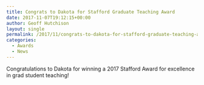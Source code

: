```yaml
---
title: Congrats to Dakota for Stafford Graduate Teaching Award
date: 2017-11-07T19:12:15+00:00
author: Geoff Hutchison
layout: single
permalink: /2017/11/congrats-to-dakota-for-stafford-graduate-teaching-award/
categories:
  - Awards
  - News
---
```

Congratulations to Dakota for winning a 2017 Stafford Award for excellence in grad student teaching!
